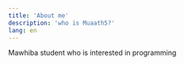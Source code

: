 ```yaml
---
title: 'About me'
description: 'who is Muaath5?'
lang: en
---
```


Mawhiba student who is interested in programming